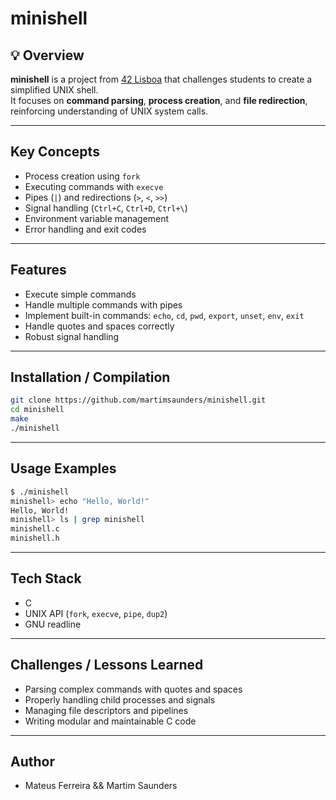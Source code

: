 # minishell

## 💡 Overview
**minishell** is a project from [42 Lisboa](https://www.42lisboa.com) that challenges students to create a simplified UNIX shell.  
It focuses on **command parsing**, **process creation**, and **file redirection**, reinforcing understanding of UNIX system calls.

---

## Key Concepts
- Process creation using `fork`
- Executing commands with `execve`
- Pipes (`|`) and redirections (`>`, `<`, `>>`)
- Signal handling (`Ctrl+C`, `Ctrl+D`, `Ctrl+\`)
- Environment variable management
- Error handling and exit codes

---

## Features
- Execute simple commands
- Handle multiple commands with pipes
- Implement built-in commands: `echo`, `cd`, `pwd`, `export`, `unset`, `env`, `exit`
- Handle quotes and spaces correctly
- Robust signal handling

---

## Installation / Compilation
```bash
git clone https://github.com/martimsaunders/minishell.git
cd minishell
make
./minishell
```

---

## Usage Examples
```bash
$ ./minishell
minishell> echo "Hello, World!"
Hello, World!
minishell> ls | grep minishell
minishell.c
minishell.h
```

---

## Tech Stack
- C
- UNIX API (`fork`, `execve`, `pipe`, `dup2`)
- GNU readline

---

## Challenges / Lessons Learned
- Parsing complex commands with quotes and spaces
- Properly handling child processes and signals
- Managing file descriptors and pipelines
- Writing modular and maintainable C code

---

## Author
- Mateus Ferreira && Martim Saunders

